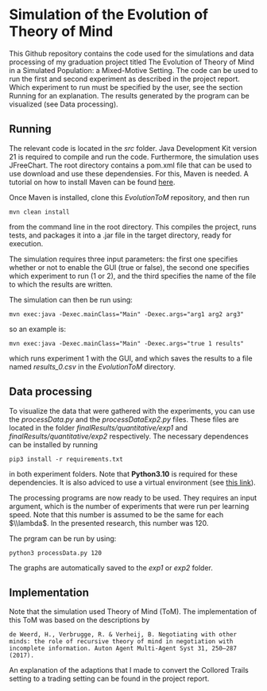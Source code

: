 # Simulation of the Evolution of Theory of Mind

This Github repository contains the code used for the simulations and data processing of my graduation project titled The Evolution of Theory of Mind in a Simulated
Population: a Mixed-Motive Setting. 
The code can be used to run the first and second experiment as described in the project report. Which experiment
to run must be specified by the user, see the section Running for an explanation. The results generated by the 
program can be visualized (see Data processing).

## Running
The relevant code is located in the _src_ folder.
Java Development Kit version 21 is required to compile and run the code. Furthermore, the simulation uses JFreeChart. 
The root directory contains a pom.xml file that can be used to use download and use these dependensies. For this, Maven is needed.
A tutorial on how to install Maven can be found [here](https://www.baeldung.com/install-maven-on-windows-linux-mac).

Once Maven is installed, clone this _EvolutionToM_ repository, and then run 
```text
mvn clean install
```
from the command line in the root directory.
This compiles the project, runs tests, and packages it into a .jar file in the target directory, ready for execution.

The simulation requires three input parameters: the first one specifies whether or not to enable the GUI (true or false), 
the second one specifies which experiment to run (1 or 2), and the third specifies the name of the file to which the results are written. 

The simulation can then be run using:
```text
mvn exec:java -Dexec.mainClass="Main" -Dexec.args="arg1 arg2 arg3"
```
so an example is: 
```text
mvn exec:java -Dexec.mainClass="Main" -Dexec.args="true 1 results"
```
which runs experiment 1 with the GUI, and which saves the results to a file named _results_0.csv_ in the _EvolutionToM_ directory.


## Data processing
To visualize the data that were gathered with the experiments, you can use the _processData.py_ and the _processDataExp2.py_ files. 
These files are located in the folder _finalResults/quantitative/exp1_ and _finalResults/quantitative/exp2_ respectively. 
The necessary dependences can be installed by running 
```text
pip3 install -r requirements.txt
```
in both experiment folders. Note that **Python3.10** is required for these dependencies. It is also adviced to use a virtual environment (see [this link](https://docs.conda.io/projects/conda/en/latest/user-guide/tasks/manage-environments.html)).

The processing programs are now ready to be used. They requires an input argument, which is the number of experiments that were run per learning speed. Note that this number is assumed to be the same for
each $\\lambda$. In the presented research, this number was 120. 

The prgram can be run by using:
```text
python3 processData.py 120
```
The graphs are automatically saved to the _exp1_ or _exp2_ folder.


## Implementation
Note that the simulation used Theory of Mind (ToM). The implementation of this ToM was based on the descriptions by 
``` text
de Weerd, H., Verbrugge, R. & Verheij, B. Negotiating with other minds: the role of recursive theory of mind in negotiation with incomplete information. Auton Agent Multi-Agent Syst 31, 250–287 (2017).
```
An explanation of the adaptions that I made to convert the Collored Trails setting to a trading setting can be found in the project report.

